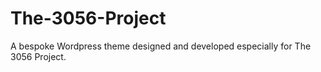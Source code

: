 # The-3056-Project
A bespoke Wordpress theme designed and developed especially for The 3056 Project.
